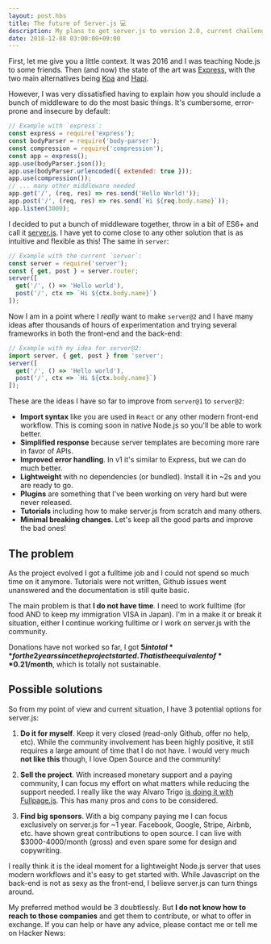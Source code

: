 ```yaml
---
layout: post.hbs
title: The future of Server.js 💻
description: My plans to get server.js to version 2.0, current challenges and possible solutions to those.
date: 2018-12-08 03:00:00+09:00
---
```


First, let me give you a little context. It was 2016 and I was teaching Node.js to some friends. Then (and now) the state of the art was [Express](https://expressjs.com/), with the two main alternatives being [Koa](https://koajs.com/) and [Hapi](https://hapijs.com/).

However, I was very dissatisfied having to explain how you should include a bunch of middleware to do the most basic things. It's cumbersome, error-prone and insecure by default:

```js
// Example with `express`:
const express = require('express');
const bodyParser = require('body-parser');
const compression = require('compression');
const app = express();
app.use(bodyParser.json());
app.use(bodyParser.urlencoded({ extended: true }));
app.use(compression());
// ... many other middleware needed
app.get('/', (req, res) => res.send('Hello World!'));
app.post('/', (req, res) => res.send(`Hi ${req.body.name}`));
app.listen(3000);
```

I decided to put a bunch of middleware together, throw in a bit of ES6+ and call it [server.js](https://serverjs.io/). I have yet to come close to any other solution that is as intuitive and flexible as this! The same in `server`:

```js
// Example with the current `server`:
const server = require('server');
const { get, post } = server.router;
server([
  get('/', () => 'Hello world'),
  post('/', ctx => `Hi ${ctx.body.name}`)
]);
```

Now I am in a point where I *really* want to make `server@2` and I have many ideas after thousands of hours of experimentation and trying several frameworks in both the front-end and the back-end:

```js
// Example with my idea for server@2:
import server, { get, post } from 'server';
server([
  get('/', () => 'Hello world'),
  post('/', ctx => `Hi ${ctx.body.name}`)
]);
```

These are the ideas I have so far to improve from `server@1` to `server@2`:

- **Import syntax** like you are used in `React` or any other modern front-end workflow. This is coming soon in native Node.js so you'll be able to work better.
- **Simplified response** because server templates are becoming more rare in favor of APIs.
- **Improved error handling**. In v1 it's similar to Express, but we can do much better.
- **Lightweight** with no dependencies (or bundled). Install it in ~2s and you are ready to go.
- **Plugins** are something that I've been working on very hard but were never released.
- **Tutorials** including how to make server.js from scratch and many others.
- **Minimal breaking changes**. Let's keep all the good parts and improve the bad ones!



## The problem

As the project evolved I got a fulltime job and I could not spend so much time on it anymore. Tutorials were not written, Github issues went unanswered and the documentation is still quite basic.

The main problem is that **I do not have time**. I need to work fulltime (for food AND to keep my immigration VISA in Japan). I'm in a make it or break it situation, either I continue working fulltime or I work on server.js with the community.

Donations have not worked so far, I got **$5 in total** for the 2 years since the project started. That is the equivalent of **$0.21/month**, which is totally not sustainable.



## Possible solutions

So from my point of view and current situation, I have 3 potential options for server.js:

1. **Do it for myself**. Keep it very closed (read-only Github, offer no help, etc). While the community involvement has been highly positive, it still requires a large amount of time that I do not have. I would very much **not like this** though, I love Open Source and the community!

2. **Sell the project**. With increased monetary support and a paying community, I can focus my effort on what matters while reducing the support needed. I really like the way Alvaro Trigo [is doing it with Fullpage.js](https://alvarotrigo.com/fullPage/pricing/). This has many pros and cons to be considered.

3. **Find big sponsors**. With a big company paying me I can focus exclusively on server.js for ~1 year. Facebook, Google, Stripe, Airbnb, etc. have shown great contributions to open source. I can live with $3000-4000/month (gross) and even spare some for design and copywriting.

I really think it is the ideal moment for a lightweight Node.js server that uses modern workflows and it's easy to get started with. While Javascript on the back-end is not as sexy as the front-end, I believe server.js can turn things around.

My preferred method would be 3 doubtlessly. But **I do not know how to reach to those companies** and get them to contribute, or what to offer in exchange. If you can help or have any advice, please contact me or tell me on Hacker News:
